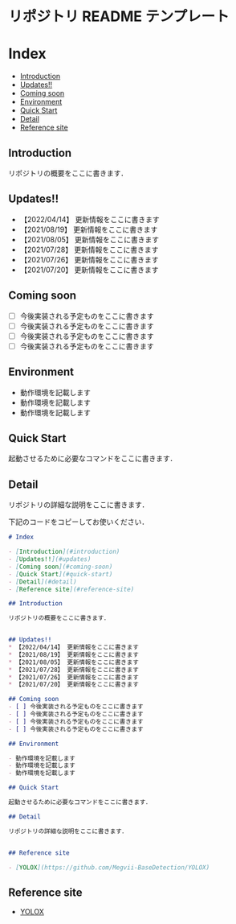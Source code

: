 # リポジトリ README テンプレート

# Index

- [Introduction](#introduction)
- [Updates!!](#updates)
- [Coming soon](#coming-soon)
- [Environment](#environment)
- [Quick Start](#quick-start)
- [Detail](#detail)
- [Reference site](#reference-site)

## Introduction

リポジトリの概要をここに書きます．


## Updates!!
* 【2022/04/14】 更新情報をここに書きます
* 【2021/08/19】 更新情報をここに書きます
* 【2021/08/05】 更新情報をここに書きます
* 【2021/07/28】 更新情報をここに書きます
* 【2021/07/26】 更新情報をここに書きます
* 【2021/07/20】 更新情報をここに書きます

## Coming soon
- [ ] 今後実装される予定ものをここに書きます
- [ ] 今後実装される予定ものをここに書きます
- [ ] 今後実装される予定ものをここに書きます
- [ ] 今後実装される予定ものをここに書きます

## Environment

- 動作環境を記載します
- 動作環境を記載します
- 動作環境を記載します

## Quick Start

起動させるために必要なコマンドをここに書きます．

## Detail

リポジトリの詳細な説明をここに書きます．

下記のコードをコピーしてお使いください．

```markdown
# Index

- [Introduction](#introduction)
- [Updates!!](#updates)
- [Coming soon](#coming-soon)
- [Quick Start](#quick-start)
- [Detail](#detail)
- [Reference site](#reference-site)

## Introduction

リポジトリの概要をここに書きます．


## Updates!!
* 【2022/04/14】 更新情報をここに書きます
* 【2021/08/19】 更新情報をここに書きます
* 【2021/08/05】 更新情報をここに書きます
* 【2021/07/28】 更新情報をここに書きます
* 【2021/07/26】 更新情報をここに書きます
* 【2021/07/20】 更新情報をここに書きます

## Coming soon
- [ ] 今後実装される予定ものをここに書きます
- [ ] 今後実装される予定ものをここに書きます
- [ ] 今後実装される予定ものをここに書きます
- [ ] 今後実装される予定ものをここに書きます

## Environment

- 動作環境を記載します
- 動作環境を記載します
- 動作環境を記載します

## Quick Start

起動させるために必要なコマンドをここに書きます．

## Detail

リポジトリの詳細な説明をここに書きます．


## Reference site

- [YOLOX](https://github.com/Megvii-BaseDetection/YOLOX)

```

## Reference site

- [YOLOX](https://github.com/Megvii-BaseDetection/YOLOX)
